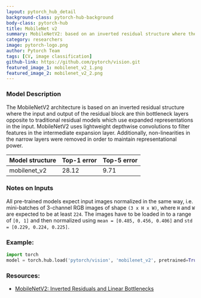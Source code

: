 ```yaml
---
layout: pytorch_hub_detail
background-class: pytorch-hub-background
body-class: pytorch-hub
title: MobileNet v2
summary: MobileNetV2: based on an inverted residual structure where the input and output of the residual block are thin bottleneck layers.
category: researchers
image: pytorch-logo.png
author: Pytorch Team
tags: [CV, image classification]
github-link: https://github.com/pytorch/vision.git
featured_image_1: mobilenet_v2_1.png
featured_image_2: mobilenet_v2_2.png
---
```


### Model Description

The MobileNetV2 architecture is based on an inverted residual structure where the input and output of the residual block are thin bottleneck layers opposite to traditional residual models which use expanded representations in the input. MobileNetV2 uses lightweight depthwise convolutions to filter features in the intermediate expansion layer. Additionally, non-linearities in the narrow layers were removed in order to maintain representational power.

| Model structure | Top-1 error | Top-5 error |
| --------------- | ----------- | ----------- |
|  mobilenet_v2       | 28.12       | 9.71       |


### Notes on Inputs

All pre-trained models expect input images normalized in the same way,
i.e. mini-batches of 3-channel RGB images of shape `(3 x H x W)`, where `H` and `W` are expected to be at least `224`.
The images have to be loaded in to a range of `[0, 1]` and then normalized using `mean = [0.485, 0.456, 0.406]`
and `std = [0.229, 0.224, 0.225]`.

### Example:

```python
import torch
model = torch.hub.load('pytorch/vision', 'mobilenet_v2', pretrained=True)
```

### Resources:

 - [MobileNetV2: Inverted Residuals and Linear Bottlenecks](https://arxiv.org/abs/1801.04381)
